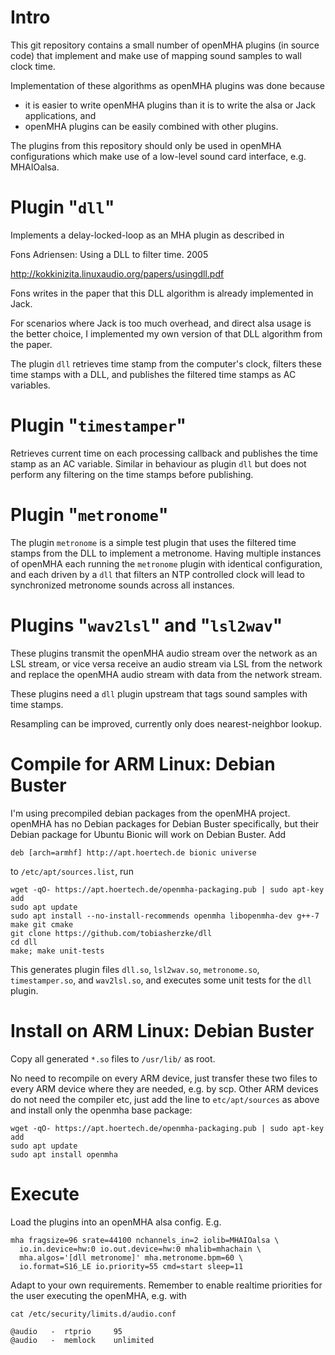 # Intro

This git repository contains a small number of openMHA plugins (in source
code) that implement and make use of mapping sound samples to wall clock
time.

Implementation of these algorithms as openMHA plugins was done because
* it is easier to write openMHA plugins than it is to write the alsa or Jack applications, and
* openMHA plugins can be easily combined with other plugins.

The plugins from this repository should only be used in openMHA
configurations which make use of a low-level sound card interface, e.g.
MHAIOalsa.

# Plugin "`dll`"
Implements a delay-locked-loop as an MHA plugin as described in

Fons Adriensen: Using a DLL to filter time. 2005

http://kokkinizita.linuxaudio.org/papers/usingdll.pdf

Fons writes in the paper that this DLL algorithm is already implemented in Jack.

For scenarios where Jack is too much overhead, and direct alsa usage is the
better choice, I implemented my own version of that DLL algorithm from the
paper.

The plugin `dll` retrieves time stamp from the computer's clock, filters
these time stamps with a DLL, and publishes the filtered time stamps as AC
variables.

# Plugin "`timestamper`"

Retrieves current time on each processing callback and publishes the time
stamp as an AC variable. Similar in behaviour as plugin `dll` but does not
perform any filtering on the time stamps before publishing.

# Plugin "`metronome`"
The plugin `metronome` is a simple test plugin that uses the filtered time
stamps from the DLL to implement a metronome. Having multiple instances of
openMHA each running the `metronome` plugin with identical configuration, and
each driven by a `dll` that filters an NTP controlled clock will lead to
synchronized metronome sounds across all instances.

# Plugins "`wav2lsl`" and "`lsl2wav`"
These plugins transmit the openMHA audio stream over the network as an LSL
stream, or vice versa receive an audio stream via LSL from the network and
replace the openMHA audio stream with data from the network stream.

These plugins need a `dll` plugin upstream that tags sound samples with
time stamps.

Resampling can be improved, currently only does nearest-neighbor lookup.

# Compile for ARM Linux: Debian Buster

I'm using precompiled debian packages from the openMHA project.
openMHA has no Debian packages for Debian Buster specifically, but their
Debian package for Ubuntu Bionic will work on Debian Buster.  Add

```
deb [arch=armhf] http://apt.hoertech.de bionic universe
```
to `/etc/apt/sources.list`, run
```
wget -qO- https://apt.hoertech.de/openmha-packaging.pub | sudo apt-key add
sudo apt update
sudo apt install --no-install-recommends openmha libopenmha-dev g++-7 make git cmake
git clone https://github.com/tobiasherzke/dll
cd dll
make; make unit-tests
```
This generates plugin files `dll.so`, `lsl2wav.so`, `metronome.so`,
`timestamper.so`,  and `wav2lsl.so`, and executes some unit tests for the
`dll` plugin.

# Install on ARM Linux: Debian Buster
Copy all generated `*.so` files to `/usr/lib/` as root.

No need to recompile on every ARM device, just transfer these two files to
every ARM device where they are needed, e.g. by scp.
Other ARM devices do not need the compiler etc, just
add the line to `etc/apt/sources` as above and install only the openmha base package:
```
wget -qO- https://apt.hoertech.de/openmha-packaging.pub | sudo apt-key add
sudo apt update
sudo apt install openmha
```

# Execute
Load the plugins into an openMHA alsa config.  E.g.
```
mha fragsize=96 srate=44100 nchannels_in=2 iolib=MHAIOalsa \
  io.in.device=hw:0 io.out.device=hw:0 mhalib=mhachain \
  mha.algos='[dll metronome]' mha.metronome.bpm=60 \
  io.format=S16_LE io.priority=55 cmd=start sleep=11
```
Adapt to your own requirements.  Remember to enable realtime priorities
for the user executing the openMHA, e.g. with
```
cat /etc/security/limits.d/audio.conf

@audio   -  rtprio     95
@audio   -  memlock    unlimited
```
